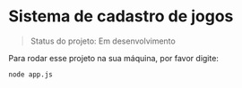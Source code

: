 # Sistema de cadastro de jogos

> Status do projeto: Em desenvolvimento

Para rodar esse projeto na sua máquina, por favor digite:

```
node app.js

```
